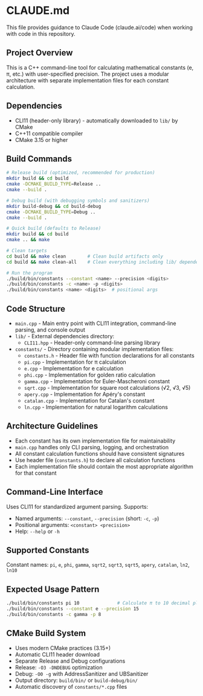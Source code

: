 # CLAUDE.md

This file provides guidance to Claude Code (claude.ai/code) when working with code in this repository.

## Project Overview

This is a C++ command-line tool for calculating mathematical constants (e, π, etc.) with user-specified precision. The project uses a modular architecture with separate implementation files for each constant calculation.

## Dependencies

- CLI11 (header-only library) - automatically downloaded to `lib/` by CMake
- C++11 compatible compiler
- CMake 3.15 or higher

## Build Commands

```bash
# Release build (optimized, recommended for production)
mkdir build && cd build
cmake -DCMAKE_BUILD_TYPE=Release ..
cmake --build .

# Debug build (with debugging symbols and sanitizers)
mkdir build-debug && cd build-debug
cmake -DCMAKE_BUILD_TYPE=Debug ..
cmake --build .

# Quick build (defaults to Release)
mkdir build && cd build
cmake .. && make

# Clean targets
cd build && make clean        # Clean build artifacts only
cd build && make clean-all    # Clean everything including lib/ dependencies

# Run the program
./build/bin/constants --constant <name> --precision <digits>
./build/bin/constants -c <name> -p <digits>
./build/bin/constants <name> <digits>  # positional args
```

## Code Structure

- `main.cpp` - Main entry point with CLI11 integration, command-line parsing, and console output
- `lib/` - External dependencies directory:
  - `CLI11.hpp` - Header-only command-line parsing library
- `constants/` - Directory containing modular implementation files:
  - `constants.h` - Header file with function declarations for all constants
  - `pi.cpp` - Implementation for π calculation
  - `e.cpp` - Implementation for e calculation
  - `phi.cpp` - Implementation for golden ratio calculation
  - `gamma.cpp` - Implementation for Euler-Mascheroni constant
  - `sqrt.cpp` - Implementation for square root calculations (√2, √3, √5)
  - `apery.cpp` - Implementation for Apéry's constant
  - `catalan.cpp` - Implementation for Catalan's constant
  - `ln.cpp` - Implementation for natural logarithm calculations

## Architecture Guidelines

- Each constant has its own implementation file for maintainability
- `main.cpp` handles only CLI parsing, logging, and orchestration
- All constant calculation functions should have consistent signatures
- Use header file (`constants.h`) to declare all calculation functions
- Each implementation file should contain the most appropriate algorithm for that constant

## Command-Line Interface

Uses CLI11 for standardized argument parsing. Supports:
- Named arguments: `--constant`, `--precision` (short: `-c`, `-p`)
- Positional arguments: `<constant> <precision>`
- Help: `--help` or `-h`

## Supported Constants

Constant names: `pi`, `e`, `phi`, `gamma`, `sqrt2`, `sqrt3`, `sqrt5`, `apery`, `catalan`, `ln2`, `ln10`

## Expected Usage Pattern

```bash
./build/bin/constants pi 10              # Calculate π to 10 decimal places
./build/bin/constants --constant e --precision 15
./build/bin/constants -c gamma -p 8
```

## CMake Build System

- Uses modern CMake practices (3.15+)
- Automatic CLI11 header download
- Separate Release and Debug configurations
- Release: `-O3 -DNDEBUG` optimization
- Debug: `-O0 -g` with AddressSanitizer and UBSanitizer
- Output directory: `build/bin/` or `build-debug/bin/`
- Automatic discovery of `constants/*.cpp` files